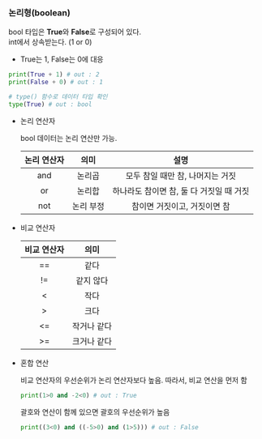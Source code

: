 ### 논리형(boolean)
bool 타입은 **True**와 **False**로 구성되어 있다.  
int에서 상속받는다. (1 or 0)

- True는 1, False는 0에 대응
```python
print(True + 1) # out : 2
print(False + 0) # out : 1

# type() 함수로 데이터 타입 확인
type(True) # out : bool
```

- 논리 연산자

  bool 데이터는 논리 연산만 가능.

  | 논리 연산자 | 의미 | 설명 |
  |:--:|:--:|:--:|
  |and|논리곱|모두 참일 때만 참, 나머지는 거짓|
  |or|논리합|하나라도 참이면 참, 둘 다 거짓일 때 거짓|
  |not|논리 부정|참이면 거짓이고, 거짓이면 참|
  



- 비교 연산자

  | 비교 연산자 | 의미 |
  | :--: | :----: |
  | ==          | 같다 |
  |!=|같지 않다|
  |<|작다|
  |>|크다|
  |<=|작거나 같다|
  |>=|크거나 같다|



- 혼합 연산

  비교 연산자의 우선순위가 논리 연산자보다 높음. 따라서, 비교 연산을 먼저 함

  ``` python
  print(1>0 and -2<0) # out : True
  ```

  괄호와 연산이 함께 있으면 괄호의 우선순위가 높음

  ```python
  print((3<0) and ((-5>0) and (1>5))) # out : False
  ```

  